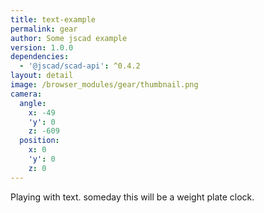 ```yaml
---
title: text-example
permalink: gear
author: Some jscad example
version: 1.0.0
dependencies:
  - '@jscad/scad-api': ^0.4.2
layout: detail
image: /browser_modules/gear/thumbnail.png
camera:
  angle:
    x: -49
    'y': 0
    z: -609
  position:
    x: 0
    'y': 0
    z: 0
---
```

Playing with text. someday this will be a weight plate clock.
